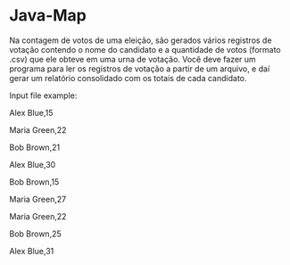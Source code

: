 # Java-Map

Na contagem de votos de uma eleição, são gerados vários registros
de votação contendo o nome do candidato e a quantidade de votos
(formato .csv) que ele obteve em uma urna de votação. Você deve
fazer um programa para ler os registros de votação a partir de um
arquivo, e daí gerar um relatório consolidado com os totais de cada
candidato.

Input file example:

Alex Blue,15

Maria Green,22

Bob Brown,21

Alex Blue,30

Bob Brown,15

Maria Green,27

Maria Green,22

Bob Brown,25

Alex Blue,31
